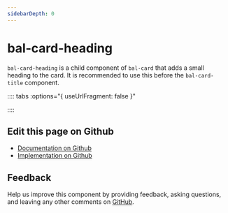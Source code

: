 ```yaml
---
sidebarDepth: 0
---
```



# bal-card-heading

`bal-card-heading` is a child component of `bal-card` that adds a small heading to the card. It is recommended to use this before the `bal-card-title` component.




:::: tabs :options="{ useUrlFragment: false }"


::::

## Edit this page on Github

* [Documentation on Github](https://github.com/baloise/design-system/blob/master/docs/src/components/components/bal-card-heading.md)
* [Implementation on Github](https://github.com/baloise/design-system/blob/master/packages/components/src/components/bal-card-heading)

## Feedback

Help us improve this component by providing feedback, asking questions, and leaving any other comments on [GitHub](https://github.com/baloise/design-system/issues/new).

